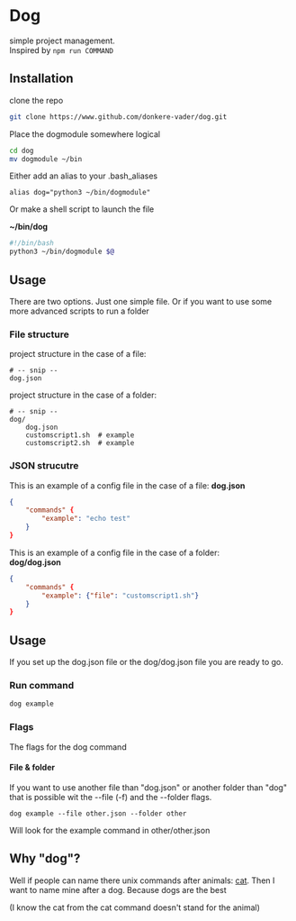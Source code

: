 # Dog
simple project management.  
Inspired by ``npm run COMMAND``

## Installation
clone the repo
```bash
git clone https://www.github.com/donkere-vader/dog.git
```

Place the dogmodule somewhere logical
```bash
cd dog
mv dogmodule ~/bin
```

Either add an alias to your .bash_aliases
```
alias dog="python3 ~/bin/dogmodule"
```
Or make a shell script to launch the file

**~/bin/dog**
```sh
#!/bin/bash
python3 ~/bin/dogmodule $@
```

## Usage
There are two options. Just one simple file. Or if you want to use some more advanced scripts to run a folder


### File structure
project structure in the case of a file:
```
# -- snip --
dog.json
```

project structure in the case of a folder:
```
# -- snip --
dog/
    dog.json
    customscript1.sh  # example
    customscript2.sh  # example
```

### JSON strucutre
This is an example of a config file in the case of a file:
**dog.json**
```json
{
    "commands" {
        "example": "echo test"
    }
}
```

This is an example of a config file in the case of a folder:  
**dog/dog.json**
```json
{
    "commands" {
        "example": {"file": "customscript1.sh"}
    }
}
```

## Usage
If you set up the dog.json file or the dog/dog.json file you are ready to go.

### Run command
```bash
dog example
```

### Flags
The flags for the dog command

#### File & folder
If you want to use another file than "dog.json" or another folder than "dog" that is possible wit the --file (-f) and the --folder flags.

```
dog example --file other.json --folder other
```
Will look for the example command in other/other.json

## Why "dog"?
Well if people can name there unix commands after animals: [cat](https://en.wikipedia.org/wiki/Cat_(Unix)). Then I want to name mine after a dog. Because dogs are the best

(I know the cat from the cat command doesn't stand for the animal)
